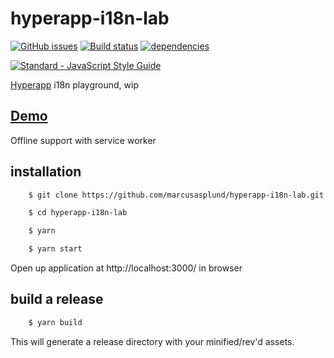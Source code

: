 # hyperapp-i18n-lab


[![GitHub issues](https://img.shields.io/github/issues/marcusasplund/hyperapp-i18n-lab.svg)](https://github.com/marcusasplund/hyperapp-i18n-lab/issues)
[![Build status](https://travis-ci.org/marcusasplund/hyperapp-i18n-lab.svg?branch=master)](https://travis-ci.org/marcusasplund/hyperapp-i18n-lab)
[![dependencies](https://david-dm.org/marcusasplund/hyperapp-i18n-lab.svg)](https://david-dm.org/marcusasplund/hyperapp-i18n-lab)

[![Standard - JavaScript Style Guide](https://cdn.rawgit.com/feross/standard/master/badge.svg)](https://github.com/feross/standard)

[Hyperapp](https://github.com/hyperapp/hyperapp) i18n playground, wip

## [Demo](https://pap.as/hyperapp/lang/)


Offline support with service worker

## installation

````bash
    $ git clone https://github.com/marcusasplund/hyperapp-i18n-lab.git

    $ cd hyperapp-i18n-lab

    $ yarn

    $ yarn start
````

Open up application at http://localhost:3000/ in browser

## build a release

````bash
    $ yarn build

````
This will generate a release directory with your minified/rev'd assets.
